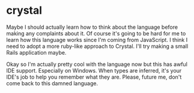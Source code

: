 # crystal

Maybe I should actually learn how to think about the language before making any
complaints about it. Of course it's going to be hard for me to learn how this
language works since I'm coming from JavaScript. I think I need to adopt a more
ruby-like approach to Crystal. I'll try making a small Rails application maybe.

Okay so I'm actually pretty cool with the language now but this has awful IDE
support. Especially on Windows. When types are inferred, it's your IDE's job to
help you remember what they are. Please, future me, don't come back to this
damned language.

